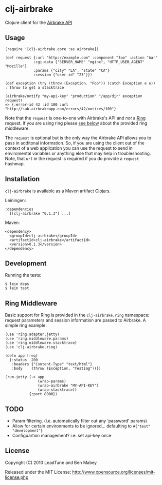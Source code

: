 # clj-airbrake

Clojure client for the [Airbrake API](http://www.airbrakeapp.com/pages/home)

## Usage

    (require '[clj-airbrake.core :as airbrake])

    (def request {:url "http://example.com" :component "foo" :action "bar"
                 :cgi-data {"SERVER_NAME" "nginx", "HTTP_USER_AGENT" "Mozilla"}
                 :params {"city" "LA", "state" "CA"}
                 :session {"user-id" "23"}})

    (def exception (try (throw (Exception. "Foo")) (catch Exception e e)) ; throw to get a stacktrace

    (airbrake/notify "my-api-key" "production" "/app/dir" exception request)
    => {:error-id 42 :id 100 :url "http://sub.airbrakeapp.com/errors/42/notices/100"}

Note that the `request` is one-to-one with Airbrake's API and *not* a [Ring][ring] request.  If you are using ring please <a href="#middleware">see below</a> about the provided ring middleware.

The `request` is optional but is the only way the Airbrake API allows you to pass in additonal information.
So, if you are using the client out of the context of a web application you can use the request to send in
enviromental variables or anything else that may help in troubleshooting.  Note, that `url` in the request is required if you do provide a `request` hashmap.


## Installation

`clj-airbrake` is available as a Maven artifact [Clojars](http://clojars.org/clj-airbrake).

Leiningen:

    :dependencies
      [[clj-airbrake "0.1.3"] ...]

Maven:

    <dependency>
      <groupId>clj-airbrake</groupId>
      <artifactId>clj-airbrake</artifactId>
      <version>0.1.3</version>
    </dependency>


## Development

Running the tests:

    $ lein deps
    $ lein test

## Ring Middleware
<a name="middleware" />

Basic support for Ring is provided in the `clj-airbrake.ring` namespace: request parameters and session information are passed to Airbrake. A simple ring example:

    (use 'ring.adapter.jetty)
    (use 'ring.middleware.params)
    (use 'ring.middleware.stacktrace)
    (use 'clj-airbrake.ring)

    (defn app [req]
      {:status  200
       :headers {"Content-Type" "text/html"}
       :body    (throw (Exception. "Testing"))})

    (run-jetty (-> app
                   (wrap-params)
                   (wrap-airbrake "MY-API-KEY")
                   (wrap-stacktrace))
               {:port 8080})

## TODO

 * Param filtering. (i.e. automatically filter out any 'password' params)
 * Allow for certain environments to be ignored... defaulting to `#{"test" "development"}`
 * Configuartion management?  i.e. set api-key once

## License

Copyright (C) 2010 LeadTune and Ben Mabey

Released under the MIT License: <http://www.opensource.org/licenses/mit-license.php>

[ring]: http://example.com/
